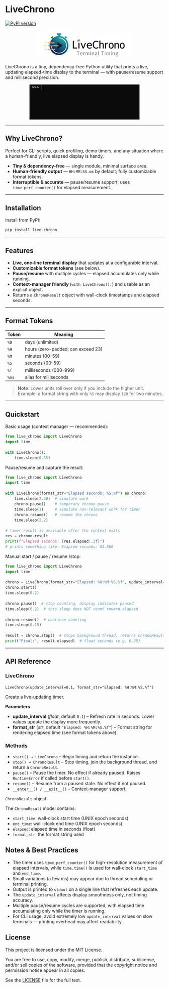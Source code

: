 # LiveChrono
[![PyPI version](https://img.shields.io/pypi/v/live-chrono.svg)](https://pypi.org/project/live-chrono/)

<p align="center">
    <img src="https://raw.githubusercontent.com/turonlab/LiveChrono/master/assets/logo-default.png" alt="LiveChrono logo" width="300" style="border-radius: 5px;">
</p>

LiveChrono is a tiny, dependency-free Python utility that prints a live, updating elapsed-time display to the terminal — with pause/resume support and millisecond precision.

<p align="center">
    <img src="https://raw.githubusercontent.com/turonlab/LiveChrono/master/assets/demo.gif" alt="Demo of LiveChrono in action" width="350">
</p>

---

## Why LiveChrono?

Perfect for CLI scripts, quick profiling, demo timers, and any situation where a human-friendly, live elapsed display is handy.

- **Tiny & dependency-free** — single module, minimal surface area.
- **Human-friendly output** — `HH:MM:SS.ms` by default; fully customizable format tokens.
- **Interruptible & accurate** — pause/resume support; uses `time.perf_counter()` for elapsed measurement.

---


## Installation

Install from PyPI:

```bash
pip install live-chrono
```

---

## Features

- **Live, one-line terminal display** that updates at a configurable interval.
- **Customizable format tokens** (see below).
- **Pause/resume** with multiple cycles — elapsed accumulates only while running.
- **Context-manager friendly** (`with LiveChrono():`) and usable as an explicit object.
- Returns a `ChronoResult` object with wall-clock timestamps and elapsed seconds.

---

## Format Tokens

| Token | Meaning                            |
| ----- | ---------------------------------- |
| `%D`  | days (unlimited)                   |
| `%H`  | hours (zero-padded; can exceed 23) |
| `%M`  | minutes (00–59)                    |
| `%S`  | seconds (00–59)                    |
| `%f`  | milliseconds (000–999)             |
| `%ms` | alias for milliseconds             |

> **Note**: Lower units roll over only if you include the higher unit.  
> Example: a format string with only `%S` may display `120` for two minutes.

---

## Quickstart

Basic usage (context manager — recommended):

```python
from live_chrono import LiveChrono
import time

with LiveChrono():
    time.sleep(0.35)
```

Pause/resume and capture the result:

```python
from live_chrono import LiveChrono
import time

with LiveChrono(format_str="Elapsed seconds: %S.%f") as chrono:
    time.sleep(2.30)  # simulate work
    chrono.pause()    # temporary chrono pause  
    time.sleep(1)     # simulate non-relevant work for timer
    chrono.resume()   # resume the chrono  
    time.sleep(2.2)

# timer.result is available after the context exits
res = chrono.result
print(f"Elapsed seconds: {res.elapsed:.3f}")
# prints something like: Elapsed seconds: 04.500
```

Manual start / pause / resume /stop:

```python
from live_chrono import LiveChrono
import time

chrono = LiveChrono(format_str="Elapsed: %H:%M:%S.%f", update_interval=0.05)
chrono.start()
time.sleep(0.2)

chrono.pause()  # stop counting, display indicates paused
time.sleep(0.2)  # this sleep does NOT count toward elapsed

chrono.resume()  # continue counting
time.sleep(0.15)

result = chrono.stop()  # stops background thread, returns ChronoResult
print("Final:", result.elapsed)  # float seconds (e.g. 0.35)
```

---

## API Reference

### LiveChrono

`LiveChrono(update_interval=0.1, format_str="Elapsed: %H:%M:%S.%f")`

Create a live-updating timer.

**Parameters**  
- **update_interval** (*float*, default `0.1`) – Refresh rate in seconds. Lower values update the display more frequently.  
- **format_str** (*str*, default `"Elapsed: %H:%M:%S.%f"`) – Format string for rendering elapsed time (see format tokens above).

### Methods

- `start() → LiveChrono` – Begin timing and return the instance.  
- `stop() → ChronoResult` – Stop timing, join the background thread, and return a `ChronoResult`.  
- `pause()` – Pause the timer. No effect if already paused. Raises `RuntimeError` if called before `start()`.  
- `resume()` – Resume from a paused state. No effect if not paused.  
- `__enter__() / __exit__()` – Context-manager support.  

`ChronoResult` object

The `ChronoResult` model contains:

- `start_time`: wall-clock start time (UNIX epoch seconds)
- `end_time`: wall-clock end time (UNIX epoch seconds)
- `elapsed`: elapsed time in seconds (float)
- `format_str`: the format string used

## Notes & Best Practices

- The timer uses `time.perf_counter()` for high-resolution measurement of elapsed intervals, while `time.time()` is 
  used for wall-clock `start_time` and `end_time`.
- Small variations (a few ms) may appear due to thread scheduling or terminal printing.
- Output is printed to `stdout` on a single line that refreshes each update.
- The `update_interval` affects display smoothness only, not timing accuracy. 
- Multiple pause/resume cycles are supported, with elapsed time accumulating only while the timer is running.
- For CLI usage, avoid extremely low `update_interval` values on slow terminals — printing overhead may affect readability.

## License

This project is licensed under the MIT License.

You are free to use, copy, modify, merge, publish, distribute, sublicense,
and/or sell copies of the software, provided that the copyright notice
and permission notice appear in all copies.

See the [LICENSE](LICENSE) file for the full text.

